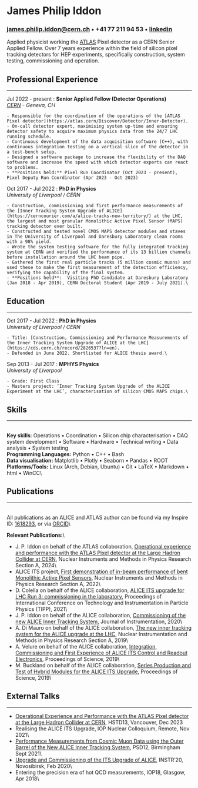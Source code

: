 <base target="_blank">

# James Philip Iddon
### <james.philip.iddon@cern.ch> • +41 77 211 94 53 • [linkedin](https://www.linkedin.com/in/j-p-iddon)

Applied physicist working the [ATLAS](https://atlas.cern/) Pixel detector as a CERN Senior Applied Fellow. Over 7 years experience within the field of silicon pixel tracking detectors for HEP experiments, specifically construction, system testing, commissioning and operation.

## Professional Experience

---

Jul 2022 - present
:   **Senior Applied Fellow (Detector Operations)**\
    *[CERN](https://home.cern/) - Geneva, CH*

    - Responsible for the coordination of the operations of the [ATLAS Pixel detector](https://atlas.cern/Discover/Detector/Inner-Detector).
    - On-call detector expert, maximising system up-time and ensuring detector safety to acquire maximum physics data from the 24/7 LHC running schedule.
    - Continuous development of the data acquisition software (C++), with continuous integration testing on a vertical slice of the detector in a test-bench setup. 
    - Designed a software package to increase the flexibility of the DAQ software and increase the speed with which detector experts can react to problems.
    - **Positions held:** Pixel Run Coordinator (Oct 2023 - present), Pixel Deputy Run Coordinator (Apr 2023 - Oct 2023)

Oct 2017 - Jul 2022
:   **PhD in Physics**\
    *University of Liverpool / CERN*
    
    - Construction, commissioning and first performance measurements of the [Inner Tracking System Upgrade of ALICE](https://cerncourier.com/a/alice-tracks-new-territory/) at the LHC, the largest and most granular Monolithic Active Pixel Sensor (MAPS) tracking detector ever built.
    - Constructed and tested novel CMOS MAPS detector modules and staves in The University of Liverpool and Daresbury Laboratory clean rooms with a 98% yield.
    - Wrote the system testing software for the fully integrated tracking system at CERN and verified the performance of its 13 billion channels before installation around the LHC beam pipe.
    - Gathered the first real particle tracks (5 million cosmic muons) and used these to make the first measurement of the detection efficiency, verifying the capability of the final system.
    - **Positions held**:  Visiting PhD Candidate at Daresbury Laboratory (Jan 2018 - Apr 2019), CERN Doctoral Student (Apr 2019 - July 2021).\

## Education

---

Oct 2017 - Jul 2022
:   **PhD in Physics**\
    *University of Liverpool / CERN*

    - Title: [Construction, Commissioning and Performance Measurements of the Inner Tracking System Upgrade of ALICE at the LHC](https://cds.cern.ch/record/2826537?ln=en).
    - Defended in June 2022. Shortlisted for ALICE thesis award.\

Sep 2013 - Jul 2017
:   **MPHYS Physics**\
    *University of Liverpool*

    - Grade: First Class
    - Masters project: ‘Inner Tracking System Upgrade of the ALICE Experiment at the LHC’, characterisation of silicon CMOS MAPS chips.\

## Skills

---

\
**Key skills**: Operations • Coordination •  Silicon chip characterisation • DAQ system development • Software • Hardware • Technical writing • Data analysis • System testing \
**Programming Languages:** Python • C++ • Bash\
**Data visualisation:** Matplotlib • Plotly • Seaborn • Pandas • ROOT\
**Platforms/Tools:** Linux (Arch, Debian, Ubuntu) • Git • LaTeX • Markdown • html • WinCC\

## Publications

---

\
All publications as an ALICE and ATLAS author can be found via my Inspire ID: [1618293](https://inspirehep.net/authors/1618293), or via [ORCID](https://orcid.org/0000-0002-2851-5554)\

**Relevant Publications:**\

- J. P. Iddon on behalf of the ATLAS collaboration, [Operational experience and performance with the ATLAS Pixel detector at the Large Hadron Collider at CERN](https://www.sciencedirect.com/science/article/pii/S0168900224002389), Nuclear Instruments and Methods in Physics Research Section A, 2024\
- ALICE ITS project, [First demonstration of in-beam performance of bent Monolithic Active Pixel Sensors](https://www.sciencedirect.com/science/article/abs/pii/S0168900221011098), Nuclear Instruments and Methods in Physics Research Section A, 2022\
- D. Colella on behalf of the ALICE collaboration, [ALICE ITS upgrade for LHC Run 3: commissioning in the laboratory](https://iopscience.iop.org/article/10.1088/1742-6596/2374/1/012058), Proceedings of International Conference on Technology and Instrumentation in Particle Physics (TIPP), 2021\
- J. P. Iddon on behalf of the ALICE collaboration, [Commissioning of the new ALICE Inner Tracking System](https://iopscience.iop.org/article/10.1088/1748-0221/15/08/C08009), Journal of Instrumentation, 2020\
- A. Di Mauro on behalf of the ALICE collaboration, [The new inner tracking system for the ALICE upgrade at the LHC](https://www.sciencedirect.com/science/article/abs/pii/S0168900218313615), Nuclear Instrumentation and Methods in Physics Research Section A, 2019\
- A. Velure on behalf of the ALICE collaboration, [Integration, Commissioning and First Experience of ALICE ITS Control and Readout Electronics](https://pos.sissa.it/370/113/), Proceedings of Science, 2019\
- M. Buckland on behalf of the ALICE collaboration, [Series Production and Test of Hybrid Modules for the ALICE ITS Upgrade](https://pos.sissa.it/373/063), Proceedings of Science, 2019\

## External Talks

---
- [Operational Experience and Performance with the ATLAS Pixel detector at the Large Hadron Collider at CERN](https://indico.cern.ch/event/1184921/contributions/5585218/attachments/2765122/4816284/JPI_HSTD13.pdf), HSTD13, Vancouver, Dec 2023
- Realising the ALICE ITS Upgrade, IOP Nuclear Colloquium, Remote, Nov 2021\
- [Performance Measurements from Cosmic Muon Data using the Outer Barrel of the New ALICE Inner Tracking System](https://indico.cern.ch/event/797047/contributions/4455930/attachments/2311217/3933182/jpi_psd_v2.pdf), PSD12, Birmingham Sept 2021\
- [Upgrade and Commissioning of the ITS Upgrade of ALICE](https://indico.inp.nsk.su/event/20/contributions/811/attachments/560/645/JPI_INSTR.pdf), INSTR’20, Novosibirsk, Feb 2020\
- Entering the precision era of hot QCD measurements, IOP18, Glasgow, Apr 2018\
